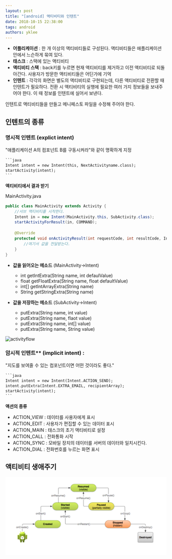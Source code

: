 ```yaml
---
layout: post
title: "[android] 액티비티와 인텐트"
date: 2018-10-15 22:38:00
tags: android
authors: yklee
---
```


- **어플리케이션** : 한 개 이상의 액티비티들로 구성된다. 액티비티들은 애플리케이션 안에서 느슨하게 묶여 있다.
- **태스크** : 스택에 있는 액티비티
- **액티비티 스택** : back키를 누르면 현재 액티비티를 제거하고 이전 액티비티로 되돌아간다. 사용자가 방문한 액티비티들은 어딘가에 기억
- **인텐트** : 각각의 화면은 별도의 액티비티로 구현되는데, 다른 액티비티로 전환할 때 인텐트가 필요하다. 전환 시 액티비티의 실행에 필요한 여러 가지 정보들을 보내주어야 한다. 이 때 정보를 인텐트에 실어서 보낸다. 

인텐트로 액티비티들을 만들고 메니페스토 파일을 수정해 주어야 한다. 

## 인텐트의 종류 

### 명시적 인텐트 (explict intent) 
"애플리케이션 A의 컴포넌트 B를 구동시켜라"와 같이 명확하게 지정

    ```java
    Intent intent = new Intent(this, NextActivityname.class);
    startActivity(intent);
    ```

**액티비티에서 결과 받기**

MainActivity.java
```java
public class MainActivity extends Activity {
    //서브 액티비티를 시작한다.
    Intent in = new Intent(MainActivity.this, SubActivity.class);
    startActivityForResult(in, COMMAND);

    @Override
    protected void onActivityResult(int requestCode, int resultCode, Intent data) {
        //여기서 값을 전달받는다. 
    }
}
```

- **값을 읽어오는 메소드** (MainActivity->Intent) 
    - int getIntExtra(String name, int defaulValue)
    - float getFloatExtra(String name, float defaultValue)
    - int[] getIntArrayExtra(String name)
    - String getStringExtra(String name)

- **값을 저장하는 메소드** (SubActivity->Intent)
    - putExtra(String name, int value)
    - putExtra(String name, flaot value)
    - putExtra(String name, int[] value)
    - putExtra(String name, String value)

![activityflow](/imgs-yk/ActivityFlow.png)

### 암시적 인텐트** (implicit intent) : 
"지도를 보여줄 수 있는 컴포넌트이면 어떤 것이라도 좋다."

    ```java
    Intent intent = new Intent(Intent.ACTION_SEND);
    intent.putExtra(Intent.EXTRA_EMAIL, recipientArray);
    startActivity(intent);
    ```

**액션의 종류**

- ACTION_VIEW : 데이터를 사용자에게 표시
- ACTION_EDIT : 사용자가 편집할 수 있는 데이터 표시
- ACTION_MAIN : 태스크의 초기 액티비티로 설정
- ACTION_CALL : 전화통화 시작
- ACTION_SYNC : 모바일 장치의 데이터를 서버의 데이터와 일치시킨다. 
- ACTION_DIAL : 전화번호를 누르는 화면 표시


## 액티비티 생애주기
![activitycycle](imgs-yk/ActivityCycle.png)
